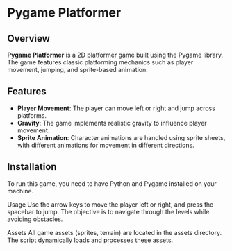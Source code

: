 # Pygame Platformer

## Overview
**Pygame Platformer** is a 2D platformer game built using the Pygame library. The game features classic platforming mechanics such as player movement, jumping, and sprite-based animation.

## Features
- **Player Movement**: The player can move left or right and jump across platforms.
- **Gravity**: The game implements realistic gravity to influence player movement.
- **Sprite Animation**: Character animations are handled using sprite sheets, with different animations for movement in different directions.

## Installation
To run this game, you need to have Python and Pygame installed on your machine.

Usage
Use the arrow keys to move the player left or right, and press the spacebar to jump. The objective is to navigate through the levels while avoiding obstacles.

Assets
All game assets (sprites, terrain) are located in the assets directory. The script dynamically loads and processes these assets.


